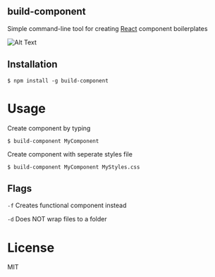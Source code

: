 ## build-component

Simple command-line tool for creating [React](https://reactjs.org/) component boilerplates

![Alt Text](https://media.giphy.com/media/ibYEdqBuXfxCOwCbNi/giphy.gif)

## Installation

`$ npm install -g build-component`

# Usage

Create component by typing

`$ build-component MyComponent`

Create component with seperate styles file

`$ build-component MyComponent MyStyles.css`

## Flags

`-f` Creates functional component instead

`-d` Does NOT wrap files to a folder

# License

MIT
